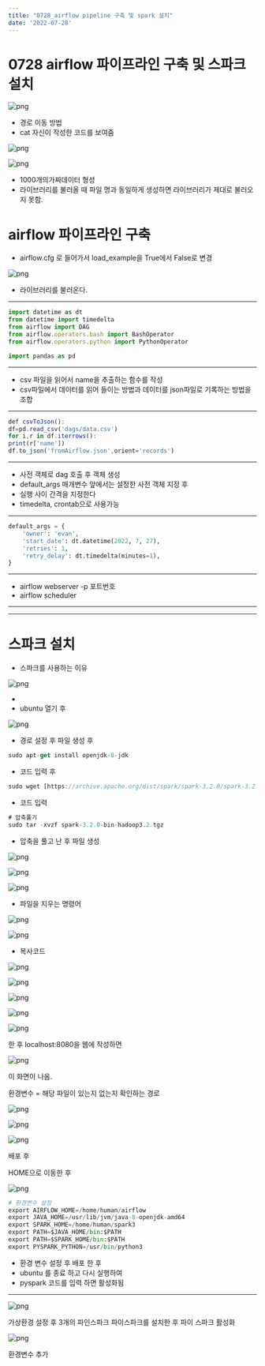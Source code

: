 ```yaml
---
title: "0728_airflow pipeline 구축 및 spark 설치"
date: '2022-07-28'
---
```


# 0728 airflow 파이프라인 구축 및 스파크 설치


![png](/images/0728airflow_pipeline_spark_install/1.png)

- 경로 이동 방법
- cat 자신이 작성한 코드를 보여줌

![png](/images/0728airflow_pipeline_spark_install/2.png)

![png](/images/0728airflow_pipeline_spark_install/3.png)

- 1000개의가짜데이터 형성
- 라이브러리를 불러올 때 파일 명과 동일하게 생성하면 라이브러리가 제대로 불러오지 못함.

# airflow  파이프라인 구축

- airflow.cfg 로 들어가서 load_example을 True에서 False로 변경

![png](/images/0728airflow_pipeline_spark_install/4.png)

- 라이브러리를 불러온다.

---

```jsx
import datetime as dt
from datetime import timedelta
from airflow import DAG
from airflow.operators.bash import BashOperator
from airflow.operators.python import PythonOperator

import pandas as pd
```

---

- csv 파일을 읽어서 name을 추출하는 함수를 작성
- csv파일에서 데이터를 읽어 들이는 방법과 데이터를 json파일로 기록하는 방법을 조합

---

```jsx
def csvToJson():
df=pd.read_csv('dags/data.csv')
for i,r in df.iterrows():
print(r['name'])
df.to_json('fromAirflow.json',orient='records')
```

---

- 사전 객체로 dag 호출 후 객체 생성
- default_args 매개변수 앞에서는 설정한 사전 객체 지정 후
- 실행 사이 간격을 지정한다
- timedelta, crontab으로 사용가능

---

```python
default_args = {
    'owner': 'evan',
    'start_date': dt.datetime(2022, 7, 27),
    'retries': 1,
    'retry_delay': dt.timedelta(minutes=1),
}
```

---

- airflow webserver -p 포트번호
- airflow scheduler

---

---

# 스파크 설치

- 스파크를 사용하는 이유

![png](/images/0728airflow_pipeline_spark_install/5.png)

- 
- ubuntu 열기 후

![png](/images/0728airflow_pipeline_spark_install/6.png)

- 경로 설정 후 파일 생성 후

```jsx
sudo apt-get install openjdk-8-jdk
```

- 코드 입력 후

```jsx
sudo wget [https://archive.apache.org/dist/spark/spark-3.2.0/spark-3.2.0-bin-hadoop3.2.tgz](https://archive.apache.org/dist/spark/spark-3.2.0/spark-3.2.0-bin-hadoop3.2.tgz)
```

- 코드 입력

```jsx
# 압축풀기
sudo tar -xvzf spark-3.2.0-bin-hadoop3.2.tgz
```

- 압축을 풀고 난 후 파일 생성

![png](/images/0728airflow_pipeline_spark_install/7.png)

![png](/images/0728airflow_pipeline_spark_install/8.png)

![png](/images/0728airflow_pipeline_spark_install/9.png)

- 파일을 지우는 명령어

![png](/images/0728airflow_pipeline_spark_install/10.png)

![png](/images/0728airflow_pipeline_spark_install/11.png)

- 복사코드

![png](/images/0728airflow_pipeline_spark_install/12.png)

![png](/images/0728airflow_pipeline_spark_install/13.png)

![png](/images/0728airflow_pipeline_spark_install/14.png)

![png](/images/0728airflow_pipeline_spark_install/15.png)

![png](/images/0728airflow_pipeline_spark_install/16.png)

한 후 localhost:8080을 웹에 작성하면 

![png](/images/0728airflow_pipeline_spark_install/17.png)

이 화면이 나옴.

환경변수 = 해당 파일이 있는지 없는지 확인하는 경로

![png](/images/0728airflow_pipeline_spark_install/18.png)

![png](/images/0728airflow_pipeline_spark_install/19.png)

![png](/images/0728airflow_pipeline_spark_install/20.png)

배포 후

HOME으로 이동한 후

![png](/images/0728airflow_pipeline_spark_install/21.png)

```python
# 환경변수 설정
export AIRFLOW_HOME=/home/human/airflow
export JAVA_HOME=/usr/lib/jvm/java-8-openjdk-amd64
export SPARK_HOME=/home/human/spark3
export PATH=$JAVA_HOME/bin:$PATH
export PATH=$SPARK_HOME/bin:$PATH
export PYSPARK_PYTHON=/usr/bin/python3
```

- 환경 변수 설정 후 배포 한 후
- ubuntu 를 종료 하고 다시 실행하여
- pyspark 코드를 입력 하면 활성화됨

---

![png](/images/0728airflow_pipeline_spark_install/22.png)

가상환경 설정 후 3개의 파인스파크 파이스파크를 설치한 후 파이 스파크 활성화

![png](/images/0728airflow_pipeline_spark_install/23.png)

환경변수 추가